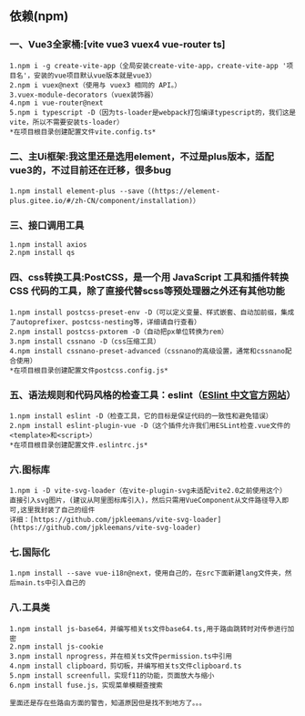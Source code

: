 ## 依赖(npm)
### 一、Vue3全家桶:[vite vue3 vuex4 vue-router ts]
```
1.npm i -g create-vite-app（全局安装create-vite-app，create-vite-app '项目名'，安装的vue项目默认vue版本就是vue3）  
2.npm i vuex@next（使用与 vuex3 相同的 API。）
3.vuex-module-decorators（vuex装饰器）
4.npm i vue-router@next
5.npm i typescript -D（因为ts-loader是webpack打包编译typescript的，我们这是vite，所以不需要安装ts-loader）
*在项目根目录创建配置文件vite.config.ts*
```

### 二、主Ui框架:我这里还是选用element，不过是plus版本，适配vue3的，不过目前还在迁移，很多bug
```
1.npm install element-plus --save（(https://element-plus.gitee.io/#/zh-CN/component/installation)）
```

### 三、接口调用工具
```
1.npm install axios
2.npm install qs
```

### 四、css转换工具:PostCSS，是一个用 JavaScript 工具和插件转换 CSS 代码的工具，除了直接代替scss等预处理器之外还有其他功能
```
1.npm install postcss-preset-env -D（可以定义变量、样式嵌套、自动加前缀，集成了autoprefixer、postcss-nesting等，详细请自行查看）
2.npm install postcss-pxtorem -D（自动把px单位转换为rem）
3.npm install cssnano -D（css压缩工具）
4.npm install cssnano-preset-advanced（cssnano的高级设置，通常和cssnano配合使用）
*在项目根目录创建配置文件postcss.config.js*
```

### 五、语法规则和代码风格的检查工具：eslint（[ESlint 中文官方网站](https://cn.eslint.org/)）
```
1.npm install eslint -D（检查工具，它的目标是保证代码的一致性和避免错误）
2.npm install eslint-plugin-vue -D（这个插件允许我们用ESLint检查.vue文件的<template>和<script>）
*在项目根目录创建配置文件.eslintrc.js*
```

### 六.图标库
```
1.npm i -D vite-svg-loader（在vite-plugin-svg未适配vite2.0之前使用这个）
直接引入svg图片，(建议从阿里图标库引入)，然后只需用VueComponent从文件路径导入即可,这里我封装了自己的组件
详细：[https://github.com/jpkleemans/vite-svg-loader](https://github.com/jpkleemans/vite-svg-loader)
```

### 七.国际化
```
1.npm install --save vue-i18n@next，使用自己的，在src下面新建lang文件夹，然后main.ts中引入自己的
```

### 八.工具类
```
1.npm install js-base64，并编写相关ts文件base64.ts,用于路由跳转时对传参进行加密
2.npm install js-cookie
3.npm install nprogress，并在相关ts文件permission.ts中引用
4.npm install clipboard，剪切板，并编写相关ts文件clipboard.ts
5.npm install screenfull，实现f11的功能，页面放大与缩小
6.npm install fuse.js，实现菜单模糊查搜索
```

```
里面还是存在些路由方面的警告，知道原因但是找不到地方了。。。
```